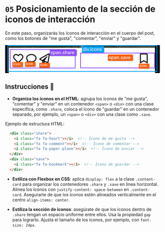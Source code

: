 # `05` Posicionamiento de la sección de iconos de interacción

En este paso, organizarás los íconos de interacción en el cuerpo del post, como los botones de "me gusta", "comentar", "enviar" y "guardar".

![content-card](../../assets/content-card-structure.png)


## Instrucciones 📝

- **Organiza los íconos en el HTML**: agrupa los íconos de "me gusta", "comentar" y "enviar" en un contenedor `<span>` o `<div>` con una clase específica, como `.share`, coloca el ícono de "guardar" en un contenedor separado, por ejemplo, un `<span>` o `<div>` con una clase como `.save`.

Ejemplo de estructura HTML: 

```html
  <div class="share">
    <i class="fa fa-heart"></i>  <!-- Ícono de me gusta -->
    <i class="fa fa-comment"></i>  <!-- Ícono de comentar -->
    <i class="fa fa-paper-plane"></i>  <!-- Ícono de enviar -->
  </div>
  <div class="save">
    <i class="fa fa-bookmark"></i>  <!-- Ícono de guardar -->
  </div>
```

- **Estiliza con Flexbox en CSS**: aplica `display: flex` a la clase `.content-card` para organizar los contenedores `.share` y `.save` en línea horizontal. Alinea los íconos con `justify-content: space-between` en `.content-card`. Asegurarte de que los íconos estén alineados verticalmente en el centro `align-items: center`.

- **Estiliza la sección de íconos**: asegúrate de que los íconos dentro de `.share` tengan un espacio uniforme entre ellos. Usa la propiedad `gap` para lograrlo.
Ajusta el tamaño de los íconos, por ejemplo, con `font-size: 24px`.
